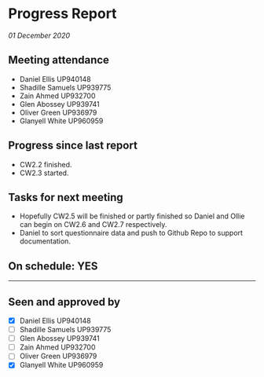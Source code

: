# Progress Report

*01 December 2020*

## Meeting attendance

- Daniel Ellis UP940148
- Shadille Samuels UP939775
- Zain Ahmed UP932700
- Glen Abossey UP939741
- Oliver Green UP936979
- Glanyell White UP960959

## Progress since last report

- CW2.2 finished.
- CW2.3 started.

## Tasks for next meeting

- Hopefully CW2.5 will be finished or partly finished so Daniel and Ollie can begin on CW2.6 and CW2.7 respectively.
- Daniel to sort questionnaire data and push to Github Repo to support documentation.

## On schedule: YES

---

## Seen and approved by

* [X] Daniel Ellis UP940148
* [ ] Shadille Samuels UP939775
* [ ] Glen Abossey UP939741
* [ ] Zain Ahmed UP932700
* [ ] Oliver Green UP936979
* [x] Glanyell White UP960959
